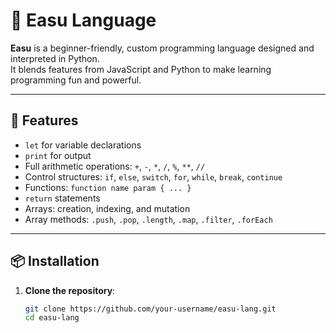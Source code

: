 # 🧠 Easu Language

**Easu** is a beginner-friendly, custom programming language designed and interpreted in Python.  
It blends features from JavaScript and Python to make learning programming fun and powerful.

---

## 🚀 Features

- `let` for variable declarations
- `print` for output
- Full arithmetic operations: `+`, `-`, `*`, `/`, `%`, `**`, `//`
- Control structures: `if`, `else`, `switch`, `for`, `while`, `break`, `continue`
- Functions: `function name param { ... }`
- `return` statements
- Arrays: creation, indexing, and mutation
- Array methods: `.push`, `.pop`, `.length`, `.map`, `.filter`, `.forEach`

---

## 📦 Installation

1. **Clone the repository**:
   ```bash
   git clone https://github.com/your-username/easu-lang.git
   cd easu-lang

